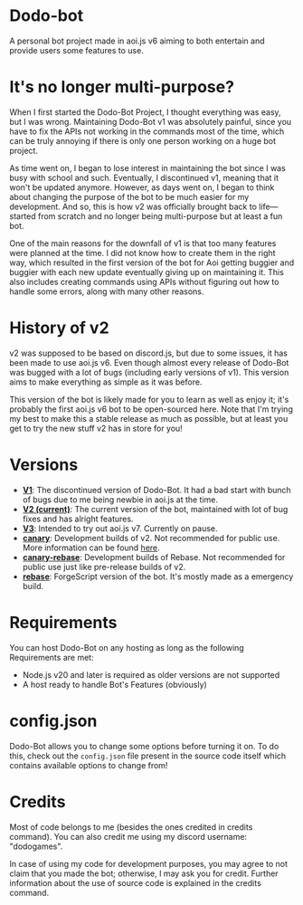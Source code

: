 # Dodo-bot
A personal bot project made in aoi.js v6 aiming to both entertain and provide users some features to use.

# It's no longer multi-purpose?
When I first started the Dodo-Bot Project, I thought everything was easy, but I was wrong. Maintaining Dodo-Bot v1 was absolutely painful, since you have to fix the APIs not working in the commands most of the time, which can be truly annoying if there is only one person working on a huge bot project.

As time went on, I began to lose interest in maintaining the bot since I was busy with school and such. Eventually, I discontinued v1, meaning that it won't be updated anymore. However, as days went on, I began to think about changing the purpose of the bot to be much easier for my development. And so, this is how v2 was officially brought back to life—started from scratch and no longer being multi-purpose but at least a fun bot.

One of the main reasons for the downfall of v1 is that too many features were planned at the time. I did not know how to create them in the right way, which resulted in the first version of the bot for Aoi getting buggier and buggier with each new update eventually giving up on maintaining it. This also includes creating commands using APIs without figuring out how to handle some errors, along with many other reasons.

# History of v2
v2 was supposed to be based on discord.js, but due to some issues, it has been made to use aoi.js v6. Even though almost every release of Dodo-Bot was bugged with a lot of bugs (including early versions of v1). This version aims to make everything as simple as it was before.

This version of the bot is likely made for you to learn as well as enjoy it; it's probably the first aoi.js v6 bot to be open-sourced here. Note that I'm trying my best to make this a stable release as much as possible, but at least you get to try the new stuff v2 has in store for you!

# Versions
* **[V1](https://github.com/ddodogames/Dodo-Bot/tree/v1)**: The discontinued version of Dodo-Bot. It had a bad start with bunch of bugs due to me being newbie in aoi.js at the time.
* **[V2 (current)](https://github.com/ddodogames/Dodo-Bot/tree/v2)**: The current version of the bot, maintained with lot of bug fixes and has alright features.
* **[V3](https://github.com/ddodogames/Dodo-Bot/tree/v3)**: Intended to try out aoi.js v7. Currently on pause.
* **[canary](https://github.com/ddodogames/Dodo-Bot/tree/canary)**: Development builds of v2. Not recommended for public use. More information can be found [here](https://ddodogames.github.io/dodo-bot-site/advanced/gitbuilds/).
* **[canary-rebase](https://github.com/ddodogames/Dodo-Bot/tree/canary-rebase)**: Development builds of Rebase. Not recommended for public use just like pre-release builds of v2.
* **[rebase](https://github.com/ddodogames/Dodo-Bot/tree/rebase)**: ForgeScript version of the bot. It's mostly made as a emergency build.
# Requirements
You can host Dodo-Bot on any hosting as long as the following Requirements are met:
* Node.js v20 and later is required as older versions are not supported
* A host ready to handle Bot's Features (obviously)

# config.json
Dodo-Bot allows you to change some options before turning it on. To do this, check out the `config.json` file present in the source code itself which contains available options to change from!

# Credits
Most of code belongs to me (besides the ones credited in credits command). You can also credit me using my discord username: "dodogames".

In case of using my code for development purposes, you may agree to not claim that you made the bot; otherwise, I may ask you for credit. Further information about the use of source code is explained in the credits command.

